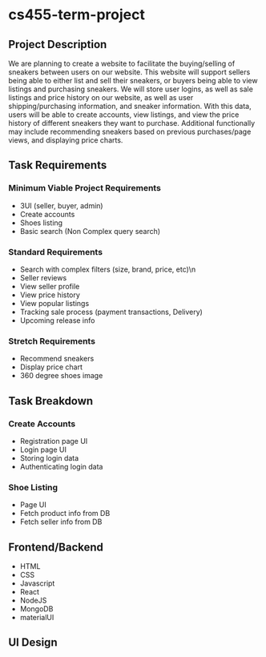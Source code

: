 # cs455-term-project

## Project Description ##

We are planning to create a website to facilitate the buying/selling of sneakers between users on our website. This website will support sellers being able to either list and sell their sneakers, or buyers being able to view listings and purchasing sneakers. We will store user logins, as well as sale listings and price history on our website, as well as user shipping/purchasing information, and sneaker information. With this data, users will be able to create accounts, view listings, and view the price history of different sneakers they want to purchase. Additional functionally may include recommending sneakers based on previous purchases/page views, and displaying price charts.  

## Task Requirements ##

### Minimum Viable Project Requirements ###
* 3UI (seller, buyer, admin)
* Create accounts
* Shoes listing
* Basic search (Non Complex query search)

### Standard Requirements ###
* Search with complex filters (size, brand, price, etc)\n
* Seller reviews 
* View seller profile
* View price history 
* View popular listings 
* Tracking sale process (payment transactions, Delivery)
* Upcoming release info

### Stretch Requirements ###
* Recommend sneakers
* Display price chart
* 360 degree shoes image

## Task Breakdown ##

### Create Accounts ### 
* Registration page UI 
* Login page UI 
* Storing login data
* Authenticating login data

### Shoe Listing ### 
* Page UI 
* Fetch product info from DB
* Fetch seller info from DB 

## Frontend/Backend ## 
* HTML 
* CSS 
* Javascript 
* React
* NodeJS 
* MongoDB
* materialUI 

## UI Design ## 



